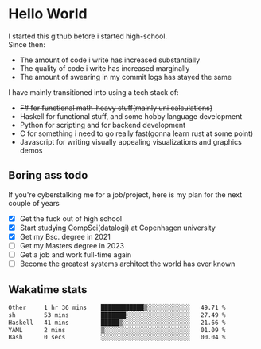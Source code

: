 # Hello World

I started this github before i started high-school.  
Since then:
- The amount of code i write has increased substantially
- The quality of code i write has increased marginally
- The amount of swearing in my commit logs has stayed the same

I have mainly transitioned into using a tech stack of:
- ~~F# for functional math-heavy stuff(mainly uni calculations)~~
- Haskell for functional stuff, and some hobby language development
- Python for scripting and for backend development
- C for something i need to go really fast(gonna learn rust at some point)
- Javascript for writing visually appealing visualizations and graphics demos

## Boring ass todo
If you're cyberstalking me for a job/project, here is my plan for the next couple of years
- [x] Get the fuck out of high school
- [x] Start studying CompSci(datalogi) at Copenhagen university
- [x] Get my Bsc. degree in 2021
- [ ] Get my Masters degree in 2023
- [ ] Get a job and work full-time again
- [ ] Become the greatest systems architect the world has ever known

## Wakatime stats
<!--START_SECTION:waka-->

```txt
Other     1 hr 36 mins    ████████████▒░░░░░░░░░░░░   49.71 %
sh        53 mins         ███████░░░░░░░░░░░░░░░░░░   27.49 %
Haskell   41 mins         █████▒░░░░░░░░░░░░░░░░░░░   21.66 %
YAML      2 mins          ▒░░░░░░░░░░░░░░░░░░░░░░░░   01.09 %
Bash      0 secs          ░░░░░░░░░░░░░░░░░░░░░░░░░   00.04 %
```

<!--END_SECTION:waka-->
